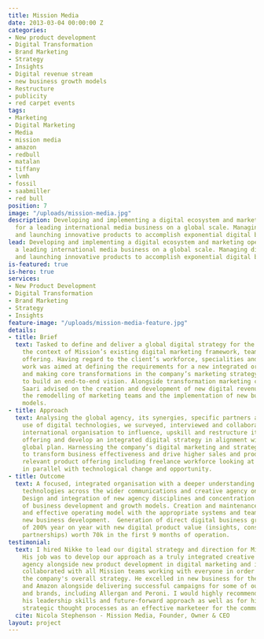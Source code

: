 ```yaml
---
title: Mission Media
date: 2013-03-04 00:00:00 Z
categories:
- New product development
- Digital Transformation
- Brand Marketing
- Strategy
- Insights
- Digital revenue stream
- new business growth models
- Restructure
- publicity
- red carpet events
tags:
- Marketing
- Digital Marketing
- Media
- mission media
- amazon
- redbull
- matalan
- tiffany
- lvmh
- fossil
- saabmiller
- red bull
position: 7
image: "/uploads/mission-media.jpg"
description: Developing and implementing a digital ecosystem and marketing operation
  for a leading international media business on a global scale. Managing digital teams
  and launching innovative products to accomplish exponential digital business growth.
lead: Developing and implementing a digital ecosystem and marketing operation for
  a leading international media business on a global scale. Managing digital teams
  and launching innovative products to accomplish exponential digital business growth.
is-featured: true
is-hero: true
services:
- New Product Development
- Digital Transformation
- Brand Marketing
- Strategy
- Insights
feature-image: "/uploads/mission-media-feature.jpg"
details:
- title: Brief
  text: Tasked to define and deliver a global digital strategy for the company in
    the context of Mission’s existing digital marketing framework, teams and international
    offering. Having regard to the client’s workforce, specialities and skills, our
    work was aimed at defining the requirements for a new integrated organisation
    and making core transformations in the company’s marketing strategy and operations
    to build an end-to-end vision. Alongside transformation marketing consultancy,
    Saari advised on the creation and development of new digital revenue streams,
    the remodelling of marketing teams and the implementation of new business growth
    models.
- title: Approach
  text: Analysing the global agency, its synergies, specific partners and the company’s
    use of digital technologies, we surveyed, interviewed and collaborated with the
    international organisation to influence, upskill and restructure its digital marketing
    offering and develop an integrated digital strategy in alignment with the company’s
    global plan. Harnessing the company’s digital marketing and strategic operations
    to transform business effectiveness and drive higher sales and productivity. Defining
    relevant product offering including freelance workforce looking at creativity
    in parallel with technological change and opportunity.
- title: Outcome
  text: A focused, integrated organisation with a deeper understanding of digital
    technologies across the wider communications and creative agency on a global scale.
    Design and integration of new agency disciplines and concentration on new areas
    of business development and growth models. Creation and maintenance of a robust
    and effective operating model with the appropriate systems and teams as part of
    new business development.  Generation of direct digital business growth just short
    of 200% year on year with new digital product value (insights, consultancy & new
    partnerships) worth 70k in the first 9 months of operation.
testimonial:
  text: I hired Nikke to lead our digital strategy and direction for Mission Media.
    His job was to develop our approach as a truly integrated creative communications
    agency alongside new product development in digital marketing and insights.  Nikke
    collaborated with all Mission teams working with everyone in order to develop
    the company's overall strategy. He excelled in new business for the likes of Unilever
    and Amazon alongside delivering successful campaigns for some of our biggest clients
    and brands, including Allergan and Peroni. I would highly recommend Nikke for
    his leadership skills and future-forward approach as well as for his progressive,
    strategic thought processes as an effective marketeer for the communications business.
  cite: Nicola Stephenson - Mission Media, Founder, Owner & CEO
layout: project
---
```


